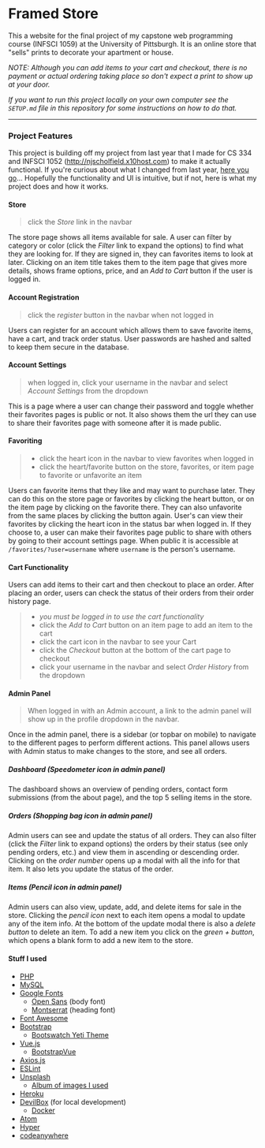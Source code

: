 # Framed Store

This a website for the final project of my capstone web programming course (INFSCI 1059) at the University of Pittsburgh. It is an online store that "sells" prints to decorate your apartment or house.

*NOTE: Although you can add items to your cart and checkout, there is no payment or actual ordering taking place so don't expect a print to show up at your door.*

*If you want to run this project locally on your own computer see the `SETUP.md` file in this repository for some instructions on how to do that.*

---

### Project Features
This project is building off my project from last year that I made for CS 334 and INFSCI 1052 (http://njscholfield.x10host.com) to make it actually functional. If you're curious about what I changed from last year, [here you go](https://github.com/njscholfield/framed-website/compare/45b27551ca7f27d270c6410f2310dcb2ae0c1342...master)... Hopefully the functionality and UI is intuitive, but if not, here is what my project does and how it works.

#### Store
> click the *Store* link in the navbar

The store page shows all items available for sale. A user can filter by category or color (click the *Filter* link to expand the options) to find what they are looking for. If they are signed in, they can favorites items to look at later. Clicking on an item title takes them to the item page that gives more details, shows frame options, price, and an *Add to Cart* button if the user is logged in.

#### Account Registration
> click the *register* button in the navbar when not logged in

Users can register for an account which allows them to save favorite items, have a cart, and track order status. User passwords are hashed and salted to keep them secure in the database.

#### Account Settings
> when logged in, click your username in the navbar and select *Account Settings* from the dropdown

This is a page where a user can change their password and toggle whether their favorites pages is public or not. It also shows them the url they can use to share their favorites page with someone after it is made public.

#### Favoriting
> - click the heart icon in the navbar to view favorites when logged in
> - click the heart/favorite button on the store, favorites, or item page to favorite or unfavorite an item

Users can favorite items that they like and may want to purchase later. They can do this on the store page or favorites by clicking the heart button, or on the item page by clicking on the favorite there. They can also unfavorite from the same places by clicking the button again. User's can view their favorites by clicking the heart icon in the status bar when logged in. If they choose to, a user can make their favorites page public to share with others by going to their account settings page. When public it is accessible at `/favorites/?user=username` where `username` is the person's username.

#### Cart Functionality
Users can add items to their cart and then checkout to place an order. After placing an order, users can check the status of their orders from their order history page.
> - *you must be logged in to use the cart functionality*
> - click the *Add to Cart* button on an item page to add an item to the cart
> - click the cart icon in the navbar to see your Cart
> - click the *Checkout* button at the bottom of the cart page to checkout
> - click your username in the navbar and select *Order History* from the dropdown

#### Admin Panel
> When logged in with an Admin account, a link to the admin panel will show up in the profile dropdown in the navbar.

Once in the admin panel, there is a sidebar (or topbar on mobile) to navigate to the different pages to perform different actions. This panel allows users with Admin status to make changes to the store, and see all orders.

##### Dashboard (Speedometer icon in admin panel)
The dashboard shows an overview of pending orders, contact form submissions (from the about page), and the top 5 selling items in the store.

##### Orders (Shopping bag icon in admin panel)
Admin users can see and update the status of all orders. They can also filter (click the *Filter* link to expand options) the orders by their status (see only pending orders, etc.) and view them in ascending or descending order. Clicking on the *order number* opens up a modal with all the info for that item. It also lets you update the status of the order.

##### Items (Pencil icon in admin panel)
Admin users can also view, update, add, and delete items for sale in the store. Clicking the *pencil icon* next to each item opens a modal to update any of the item info. At the bottom of the update modal there is also a *delete button* to delete an item. To add a new item you click on the *green + button*, which opens a blank form to add a new item to the store.

#### Stuff I used
- [PHP](https://www.php.net/)
- [MySQL](https://www.mysql.com/)
- [Google Fonts](https://fonts.google.com)
  - [Open Sans](https://fonts.google.com/specimen/Open+Sans) (body font)
  - [Montserrat](https://fonts.google.com/specimen/Montserrat) (heading font)
- [Font Awesome](https://fontawesome.com)
- [Bootstrap](https://getbootstrap.com)
  - [Bootswatch Yeti Theme](https://bootswatch.com/yeti/)
- [Vue.js](https://vuejs.org/)
  - [BootstrapVue](https://bootstrap-vue.js.org/)
- [Axios.js](https://github.com/axios/axios)
- [ESLint](https://eslint.org/)
- [Unsplash](https://unsplash.com/)
  - [Album of images I used](https://unsplash.com/collections/1953059/framed)
- [Heroku](https://heroku.compress)
- [DevilBox](http://devilbox.org/) (for local development)
  - [Docker](https://www.docker.com/)
- [Atom](https://atom.io)
- [Hyper](https://hyper.is)
- [codeanywhere](https://codeanywhere.com/)
